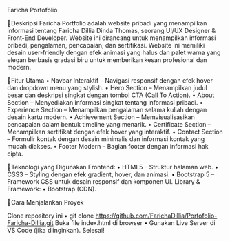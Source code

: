 Faricha Portofolio

🔹Deskripsi Faricha Portfolio adalah website pribadi yang menampilkan informasi tentang Faricha Dillia Dinda Thomas, seorang UI/UX Designer & Front-End Developer. Website ini dirancang untuk menampilkan informasi pribadi, pengalaman, pencapaian, dan sertifikasi. Website ini memiliki desain user-friendly dengan efek animasi yang halus dan palet warna yang elegan berbasis gradasi biru untuk memberikan kesan profesional dan modern.

🔹Fitur Utama • Navbar Interaktif – Navigasi responsif dengan efek hover dan dropdown menu yang stylish. • Hero Section – Menampilkan judul besar dan deskripsi singkat dengan tombol CTA (Call To Action). • About Section – Menyediakan informasi singkat tentang informasi pribadi. • Experience Section – Menampilkan pengalaman selama kuliah dengan desain kartu modern. • Achievement Section – Memvisualisasikan pencapaian dalam bentuk timeline yang menarik. • Certificate Section – Menampilkan sertifikat dengan efek hover yang interaktif. • Contact Section – Formulir kontak dengan desain minimalis dan informasi kontak yang mudah diakses. • Footer Modern – Bagian footer dengan informasi hak cipta.

🔹Teknologi yang Digunakan Frontend: • HTML5 – Struktur halaman web. • CSS3 – Styling dengan efek gradient, hover, dan animasi. • Bootstrap 5 – Framework CSS untuk desain responsif dan komponen UI. Library & Framework: • Bootstrap (CDN).

🔹Cara Menjalankan Proyek

Clone repository ini • git clone https://github.com/FarichaDillia/Portofolio-Faricha-Dillia.git
Buka file index.html di browser • Gunakan Live Server di VS Code (jika diinginkan).
Selesai!
